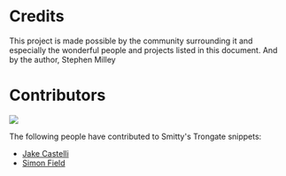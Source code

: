 # Credits

This project is made possible by the community surrounding it and especially the wonderful people and projects listed in this document. And by the author, Stephen Milley

# Contributors

![](https://img.shields.io/github/contributors/smittyvanilli/trongate-snippets-sublime)

The following people have contributed to Smitty's Trongate snippets:

-   [Jake Castelli](https://github.com/jakecastelli)
-   [Simon Field](https://github.com/DaFa66)

